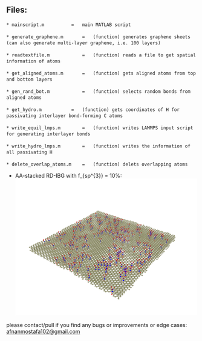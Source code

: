 ## Files:

	* mainscript.m 			= 	main MATLAB script

	* generate_graphene.m 		= 	(function) generates graphene sheets (can also generate multi-layer graphene, i.e. 100 layers)

	* readtextfile.m 			= 	(function) reads a file to get spatial information of atoms

	* get_aligned_atoms.m 		= 	(function) gets aligned atoms from top and bottom layers

	* gen_rand_bot.m 			= 	(function) selects random bonds from aligned atoms

	* get_hydro.m 			= 	(function) gets coordinates of H for passivating interlayer bond-forming C atoms

	* write_equil_lmps.m 		= 	(function) writes LAMMPS input script for generating interlayer bonds

	* write_hydro_lmps.m 		= 	(function) writes the information of all passivating H

	* delete_overlap_atoms.m 	= 	(function) delets overlapping atoms


* AA-stacked RD-IBG with f_{sp^{3}} = 10%:
![botup1](https://github.com/afnanmostafa/Graphene-RD-IBG/blob/main/example/bottom-up/sample%202/rdibg21.png)


please contact/pull if you find any bugs or improvements or edge cases: afnanmostafa102@gmail.com
